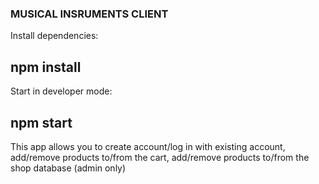 ### MUSICAL INSRUMENTS CLIENT

Install dependencies:

## npm install

Start in developer mode:

## npm start

This app allows you to create account/log in with existing account, add/remove products to/from the cart, add/remove products to/from the shop database (admin only)
